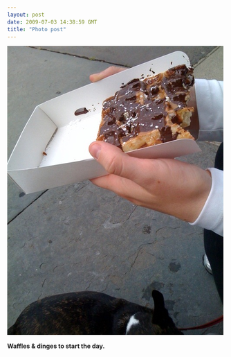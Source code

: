 ```yaml
---
layout: post
date: 2009-07-03 14:38:59 GMT
title: "Photo post"
---
```

![travisj](/images/946bfdeff5db47bff136274452567c4a1f39fc76f5064f44c426130a128ca121.jpg)

<b>Waffles & dinges to start the day.</b>